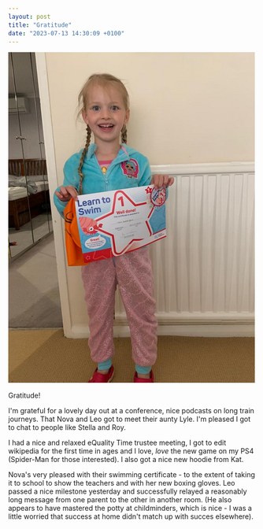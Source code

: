 ```yaml
---
layout: post
title: "Gratitude"
date: "2023-07-13 14:30:09 +0100"
---
```


![Nova with their swimming certificate](/assets/images/novaswimmingcertificate.png)


Gratitude! 

I'm grateful for a lovely day out at a conference, nice podcasts on long train journeys. That Nova and Leo got to meet their aunty Lyle.  I'm pleased I got to chat to people like Stella and Roy. 

I had a nice and relaxed eQuality Time trustee meeting, I got to edit wikipedia for the first time in ages and I love, *love* the new game on my PS4 (Spider-Man for those interested). I also got a nice new hoodie from Kat. 

Nova's very pleased with their swimming certificate - to the extent of taking it to school to show the teachers and with her new boxing gloves. Leo passed a nice milestone yesterday and successfully relayed a reasonably long message from one parent to the other in another room.   (He also appears to have mastered the potty at childminders, which is nice - I was a little worried that success at home didn't match up with succes elsewhere).  



